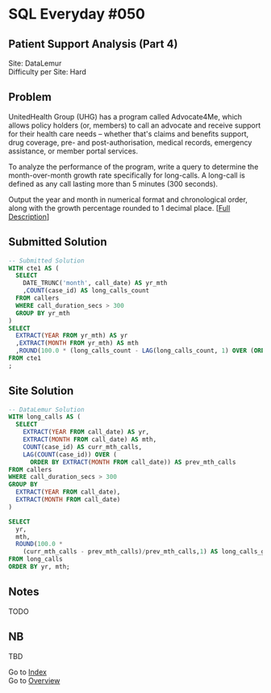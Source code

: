 # SQL Everyday \#050

## Patient Support Analysis (Part 4)

Site: DataLemur\
Difficulty per Site: Hard

## Problem

UnitedHealth Group (UHG) has a program called Advocate4Me, which allows policy holders (or, members) to call an advocate and receive support for their health care needs – whether that's claims and benefits support, drug coverage, pre- and post-authorisation, medical records, emergency assistance, or member portal services.

To analyze the performance of the program, write a query to determine the month-over-month growth rate specifically for long-calls. A long-call is defined as any call lasting more than 5 minutes (300 seconds).

Output the year and month in numerical format and chronological order, along with the growth percentage rounded to 1 decimal place. [[Full Description](https://datalemur.com/questions/long-calls-growth)]

## Submitted Solution

```sql
-- Submitted Solution
WITH cte1 AS (
  SELECT
    DATE_TRUNC('month', call_date) AS yr_mth
    ,COUNT(case_id) AS long_calls_count
  FROM callers
  WHERE call_duration_secs > 300
  GROUP BY yr_mth
)
SELECT
  EXTRACT(YEAR FROM yr_mth) AS yr
  ,EXTRACT(MONTH FROM yr_mth) AS mth
  ,ROUND(100.0 * (long_calls_count - LAG(long_calls_count, 1) OVER (ORDER BY yr_mth)) / LAG(long_calls_count, 1) OVER (ORDER BY yr_mth), 1) AS diff_per
FROM cte1
;
```

## Site Solution

```sql
-- DataLemur Solution 
WITH long_calls AS (
  SELECT 
    EXTRACT(YEAR FROM call_date) AS yr,
    EXTRACT(MONTH FROM call_date) AS mth,
    COUNT(case_id) AS curr_mth_calls,
    LAG(COUNT(case_id)) OVER (
      ORDER BY EXTRACT(MONTH FROM call_date)) AS prev_mth_calls
FROM callers
WHERE call_duration_secs > 300
GROUP BY 
  EXTRACT(YEAR FROM call_date),
  EXTRACT(MONTH FROM call_date)
)

SELECT
  yr,
  mth,
  ROUND(100.0 * 
    (curr_mth_calls - prev_mth_calls)/prev_mth_calls,1) AS long_calls_growth_pct
FROM long_calls
ORDER BY yr, mth;
```

## Notes

TODO

## NB

TBD

Go to [Index](../?tab=readme-ov-file#index)\
Go to [Overview](../?tab=readme-ov-file)
